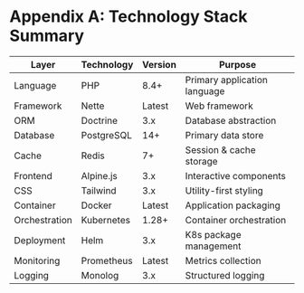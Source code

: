 # Appendix A: Technology Stack Summary

| Layer | Technology | Version | Purpose |
|-------|------------|---------|---------|
| Language | PHP | 8.4+ | Primary application language |
| Framework | Nette | Latest | Web framework |
| ORM | Doctrine | 3.x | Database abstraction |
| Database | PostgreSQL | 14+ | Primary data store |
| Cache | Redis | 7+ | Session & cache storage |
| Frontend | Alpine.js | 3.x | Interactive components |
| CSS | Tailwind | 3.x | Utility-first styling |
| Container | Docker | Latest | Application packaging |
| Orchestration | Kubernetes | 1.28+ | Container orchestration |
| Deployment | Helm | 3.x | K8s package management |
| Monitoring | Prometheus | Latest | Metrics collection |
| Logging | Monolog | 3.x | Structured logging |
